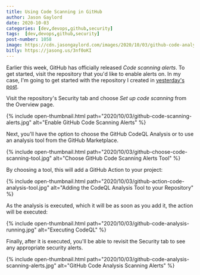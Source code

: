 ```yaml
---
title: Using Code Scanning in GitHub
author: Jason Gaylord
date: 2020-10-03
categories: [dev,devops,github,security]
tags:  [dev,devops,github,security]
post-number: 1058
image: https://cdn.jasongaylord.com/images/2020/10/03/github-code-analysis-running.jpg
bitly: https://jasong.us/3nf0oKI
---
```


Earlier this week, GitHub has officially released _Code scanning alerts_. To get started, visit the repository that you'd like to enable alerts on. In my case, I'm going to get started with the repository I created in [yesterday's post](https://jasong.us/30tEgTo).

Visit the repository's Security tab and choose _Set up code scanning_ from the Overview page.

{% include open-thumbnail.html path="2020/10/03/github-code-scanning-alerts.jpg" alt="Enable GitHub Code Scanning Alerts" %}

Next, you'll have the option to choose the GitHub CodeQL Analysis or to use an analysis tool from the GitHub Marketplace.

{% include open-thumbnail.html path="2020/10/03/github-choose-code-scanning-tool.jpg" alt="Choose GitHub Code Scanning Alerts Tool" %}

By choosing a tool, this will add a GitHub Action to your project:

{% include open-thumbnail.html path="2020/10/03/github-action-code-analysis-tool.jpg" alt="Adding the CodeQL Analysis Tool to your Repository" %}

As the analysis is executed, which it will be as soon as you add it, the action will be executed:

{% include open-thumbnail.html path="2020/10/03/github-code-analysis-running.jpg" alt="Executing CodeQL" %}

Finally, after it is executed, you'll be able to revisit the Security tab to see any appropriate security alerts.

{% include open-thumbnail.html path="2020/10/03/github-code-analysis-scanning-alerts.jpg" alt="GitHub Code Analysis Scanning Alerts" %}